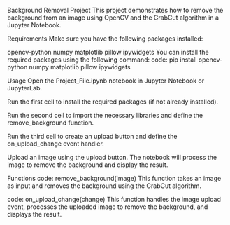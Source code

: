 Background Removal Project
This project demonstrates how to remove the background from an image using OpenCV and the GrabCut algorithm in a Jupyter Notebook.

Requirements
Make sure you have the following packages installed:

opencv-python
numpy
matplotlib
pillow
ipywidgets
You can install the required packages using the following command:
code: pip install opencv-python numpy matplotlib pillow ipywidgets

Usage
Open the Project_File.ipynb notebook in Jupyter Notebook or JupyterLab.

Run the first cell to install the required packages (if not already installed).

Run the second cell to import the necessary libraries and define the remove_background function.

Run the third cell to create an upload button and define the on_upload_change event handler.

Upload an image using the upload button. The notebook will process the image to remove the background and display the result.

Functions
code: remove_background(image)
This function takes an image as input and removes the background using the GrabCut algorithm.

code: on_upload_change(change)
This function handles the image upload event, processes the uploaded image to remove the background, and displays the result.

